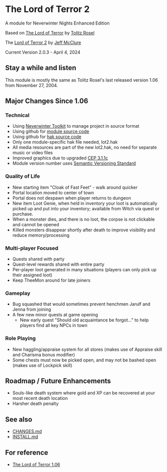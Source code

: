 # The Lord of Terror 2
A module for Neverwinter Nights Enhanced Edition

Based on [The Lord of Terror](https://neverwintervault.org/project/nwn1/module/lord-terror-diablo-campaign) by [Tolitz Rosel](mailto:tolitzrosel@gmail.com)

The [Lord of Terror 2](https://github.com/jeffmcclure/lot) by [Jeff McClure](mailto:jeffmcclure.github@gmail.com)

Current Version 2.0.3 - April 4, 2024

## Stay a while and listen
This module is mostly the same as Tolitz Rosel's last released version 1.06 from November 27, 2004.

## Major Changes Since 1.06
### Technical
* Using [Neverwinter Toolkit](https://github.com/jeffmcclure/nwt) to manage project in source format
* Using github for [module source code](https://github.com/jeffmcclure/lot)
* Using github for [hak source code](https://github.com/jeffmcclure/lothak)
* Only one module-specific hak file needed, lot2.hak
* All media resources are part of the new lot2.hak, no need for separate music or video files
* Improved graphics due to upgraded [CEP 3.1.1c](https://neverwintervault.org/project/nwnee/hakpak/combined/cep-3-community-expansion-pack)
* Module version number uses [Semantic Versioning Standard](https://semver.org)

### Quality of Life
* New starting item "Cloak of Fast Feet" - walk around quicker
* Portal location moved to center of town
* Portal does not despawn when player returns to dungeon
* New item Loot Genie, when held in inventory your loot is automatically picked up and put into your inventory;  available from Witch via quest or purchase.
* When a monster dies, and there is no loot, the corpse is not clickable and cannot be opened
* Killed monsters disappear shortly after death to improve visibility and reduce memory/processing

### Multi-player Focused
* Quests shared with party
* Quest-level rewards shared with entire party
* Per-player loot generated in many situations (players can only pick up their assigned loot)
* Keep TheeMon around for late joiners
 
### Gameplay
* Bug squashed that would sometimes prevent henchmen Jarulf and Jenna from joining
* A few new minor quests at game opening
  * New early quest "Should old acquaintance be forgot..." to help players find all key NPCs in town

### Role Playing
* New haggling/appraise system for all stores (makes use of Appraise skill and Charisma bonus modifier)
* Some chests must now be picked open, and may not be bashed open (makes use of Lockpick skill)

## Roadmap / Future Enhancements
* Souls-like death system where gold and XP can be recovered at your most recent death location
* Harsher death penalty

## See also
* [CHANGES.md](CHANGES.md)
* [INSTALL.md](INSTALL.md)

## For reference
* [The Lord of Terror 1.06](https://neverwintervault.org/project/nwn1/module/lord-terror-diablo-campaign)
